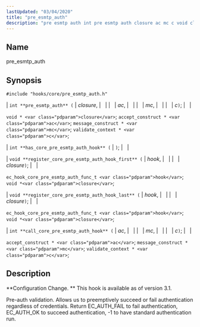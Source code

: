 ```yaml
---
lastUpdated: "03/04/2020"
title: "pre_esmtp_auth"
description: "pre esmtp auth int pre esmtp auth closure ac mc c void closure accept construct ac message construct mc validate context c int has core pre esmtp auth hook void register core pre esmtp auth hook first hook closure ec hook core pre esmtp auth func t hook void closure..."
---
```


<a name="hooks.core.pre_esmtp_auth"></a> 
## Name

pre_esmtp_auth

## Synopsis

`#include "hooks/core/pre_esmtp_auth.h"`

| `int **pre_esmtp_auth** (` | <var class="pdparam">closure</var>, |   |
|   | <var class="pdparam">ac</var>, |   |
|   | <var class="pdparam">mc</var>, |   |
|   | <var class="pdparam">c</var>`)`; |   |

`void * <var class="pdparam">closure</var>`;
`accept_construct * <var class="pdparam">ac</var>`;
`message_construct * <var class="pdparam">mc</var>`;
`validate_context * <var class="pdparam">c</var>`;

| `int **has_core_pre_esmtp_auth_hook** (` | `)`; |   |

| `void **register_core_pre_esmtp_auth_hook_first** (` | <var class="pdparam">hook</var>, |   |
|   | <var class="pdparam">closure</var>`)`; |   |

`ec_hook_core_pre_esmtp_auth_func_t <var class="pdparam">hook</var>`;
`void *<var class="pdparam">closure</var>`;

| `void **register_core_pre_esmtp_auth_hook_last** (` | <var class="pdparam">hook</var>, |   |
|   | <var class="pdparam">closure</var>`)`; |   |

`ec_hook_core_pre_esmtp_auth_func_t <var class="pdparam">hook</var>`;
`void *<var class="pdparam">closure</var>`;

| `int **call_core_pre_esmtp_auth_hook** (` | <var class="pdparam">ac</var>, |   |
|   | <var class="pdparam">mc</var>, |   |
|   | <var class="pdparam">c</var>`)`; |   |

`accept_construct * <var class="pdparam">ac</var>`;
`message_construct * <var class="pdparam">mc</var>`;
`validate_context * <var class="pdparam">c</var>`;<a name="idp32738528"></a> 
## Description

**Configuration Change. ** This hook is available as of version 3.1.

Pre-auth validation. Allows us to preemptively succeed or fail authentication regardless of credentials. Return EC_AUTH_FAIL to fail authentication, EC_AUTH_OK to succeed authentication, -1 to have standard authentication run.